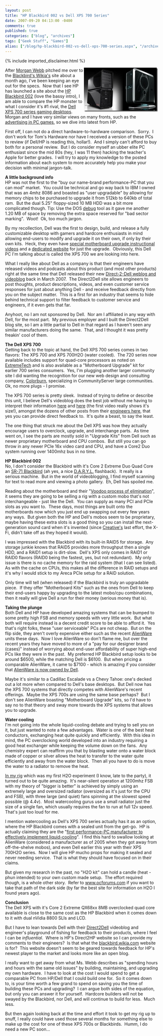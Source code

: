 ```yaml
---
layout: post
title: "HP Blackbird 002 vs Dell XPS 700 Series"
date: 2007-09-20 04:13:00 -0400
comments: true
published: true
categories: ["blog", "archives"]
tags: ["Geek Stuff", "Games"]
alias: ["/blog/hp-blackbird-002-vs-dell-xps-700-series.aspx", "/archive/2007/09/20/hp-blackbird-002-vs-dell-xps-700-series.aspx"]
---
```

<!-- more -->

{% include imported_disclaimer.html %}

<P><A href="/blog/archives/images/HPBlackbirdvsDellXPS7xx_E45C/HPBlackbirdvsDellXPS700.jpg" mce_href="/blog/archives/images/HPBlackbirdvsDellXPS7xx_E45C/HPBlackbirdvsDellXPS700.jpg"><IMG style="BORDER-RIGHT-WIDTH: 0px; BORDER-TOP-WIDTH: 0px; BORDER-BOTTOM-WIDTH: 0px; BORDER-LEFT-WIDTH: 0px" id=id border=0 alt=HP-Blackbird-vs-Dell-XPS-700 align=right src="/blog/archives/images/HPBlackbirdvsDellXPS7xx_E45C/HPBlackbirdvsDellXPS700_thumb.jpg" width=244 height=145 mce_src="/blog/archives/images/HPBlackbirdvsDellXPS7xx_E45C/HPBlackbirdvsDellXPS700_thumb.jpg"></A> </P>
<P>After <A href="http://webbalert.com/" target=_blank mce_href="http://webbalert.com/">Morgan Webb</A> pitched me over to the <A href="http://blackbird.wikia.com/" target=_blank mce_href="http://blackbird.wikia.com">Blackbird's Wikia's</A> site about a month ago, I've been keeping an eye out for the specs.&nbsp; Now that I see HP has launched a site about the <A href="http://h20435.www2.hp.com/" target=_blank mce_href="http://h20435.www2.hp.com/">HP Blackbird 002</A> (love the bassy intro), I am able to compare the HP monster to what I consider it's #1 rival, the <A href="http://www.dell.com/" target=_blank mce_href="http://www.dell.com/">Dell XPS 700 series gaming desktops</A>.&nbsp; Morgan and I have very similar views on many fronts, such as the <A href="/archive/2007/01/27/if-you-watch-ads-you-should-get-free-stuff.aspx" target=_blank mce_href="/archive/2007/01/27/if-you-watch-ads-you-should-get-free-stuff.aspx">advertising in PC games</A>, so we dive into latest from HP.</P>
<P>First off, I can not do a direct hardware-to-hardware comparison.&nbsp; Sorry.&nbsp; I don't work for Tom's Hardware nor have I received a version of these PCs to review (if Dell/HP is reading this, hollar!).&nbsp; And I simply can't afford to buy both for a personal review.&nbsp; But I do consider myself an ubber elite PC enthusiast since the mid 80s (hey, I was 11 then) hacking the teacher's Apple for better grades.&nbsp; I will try to apply my knowledge to the posted information about each system to more accurately help you make your decision with minimal jargon-talk.</P>
<P><STRONG>A little background info</STRONG> <BR>HP was not the first to the "buy our name-brand performance-PC that you can mod" market.&nbsp; You could be technical and go way back to IBM I owned that was an 4mhz 8086 and boasted as "user upgradable" by allowing for memory chips to be purchased to upgrade it from 512kb to 640kb of total ram.&nbsp; But the dual 5.25" floppy-sized 10 MB HDD was a bit more complicated though. Tip: Use the DOS <A href="http://thestarman.pcministry.com/asm/debug/debug.htm" target=_blank mce_href="http://thestarman.pcministry.com/asm/debug/debug.htm">debug</A> tool as it gave me another 1.20 MB of space by removing the extra space reserved for "bad sector marking".&nbsp; Woot!&nbsp; Ok, too much jargon. </P>
<P>By my recollection, Dell was the first to design, build, and release a fully customizable desktop with gamers and hardcore enthusiasts in mind allowing end-users to modify and upgrade it on their own, if only by their own kits.&nbsp; Heck, they even have <A href="http://direct2dell.com/one2one/archive/2007/07/10/17626.aspx" target=_blank mce_href="http://direct2dell.com/one2one/archive/2007/07/10/17626.aspx">special motherboard upgrade instructional videos</A> and a <A href="http://www.xpsupgradeprogramdell.com/" target=_blank mce_href="http://www.xpsupgradeprogramdell.com">dedicated website</A> for just the upgrade.&nbsp; Obviously, this Dell PC I'm talking about is called the XPS 700 we are looking into here.</P>
<P>What I really like about Dell as a company is that their engineers have released videos and podcasts about this product (and most other products) right at the same time that Dell released their new <A href="/archive/2006/07/09/Dell-gets-down-One2One-with-you.aspx" target=_blank mce_href="/archive/2006/07/09/Dell-gets-down-One2One-with-you.aspx">Direct-2-Dell weblog and videoblog</A> back in March 2007.&nbsp; The Direct2Dell site allows engineers to post thoughts, product descriptions, videos, and even customer service responses for just about anything Dell - and receive feedback directly from you on the subject matter.&nbsp; This is a first for an industry that seems to hide behind technical support to filter feedback to customer service and engineers, if it even gets that far. </P>
<P>Anyhoot, no I am not sponsored by Dell.&nbsp; Nor am I affiliated in any way with Dell, for the most part.&nbsp; My previous employer and I built the Direct2Dell blog site, so I am a little partial to Dell in that regard as I haven't seen any similar manufacturers doing the same.&nbsp; That, and I thought it was pretty freakin' cool of them.</P>
<P><STRONG>The Dell XPS 700</STRONG> <BR>Getting back to the topic at hand, the Dell XPS 700 series comes in two flavors: The XPS 700 and XPS 700H2O (water cooled).&nbsp; The 720 series now available includes support for quad-core processors as noted on <A href="http://www.extremetech.com/article2/0,1697,2058399,00.asp" target=_blank mce_href="http://www.extremetech.com/article2/0,1697,2058399,00.asp">ExtremeTech</A> and is also available as a "Motherboard Upgrade" kit for earlier 700 series consumers.&nbsp; Yes, I'm plugging another larger community site I did wanting the recognition for our new web design and consulting company, <A href="http://colorburn.com/" target=_blank mce_href="http://colorburn.com/">Colorburn</A>, specializing in CommunityServer large communities.&nbsp; Ok, no more plugs - I promise.</P>
<P>The XPS 700 series is pretty sleek.&nbsp; Instead of trying to define or describe this unit, I believe Dell's videoblog does the best job without me having to interpret their information <A href="http://direct2dell.com/one2one/archive/2006/07/05/84.aspx" target=_blank mce_href="http://direct2dell.com/one2one/archive/2006/07/05/84.aspx">here</A> and <A href="http://direct2dell.com/one2one/archive/2006/07/05/79.aspx" target=_blank mce_href="http://direct2dell.com/one2one/archive/2006/07/05/79.aspx">here</A> (the first video really shows it's size!), amongst the dozens of other posts from their <A href="http://direct2dell.com/search/SearchResults.aspx?q=XPS" target=_blank mce_href="http://direct2dell.com/search/SearchResults.aspx?q=XPS">engineers here</A>, that yes you can provide direct feedback to.&nbsp; It's quite a beast, to say the least.</P>
<P>The one thing that struck me about the Dell XPS was how they actually encourage users to overclock, upgrade, and interchange parts.&nbsp; As time went on, I see the parts are mostly sold in "Upgrade Kits" from Dell such as newer proprietary motherboard and CPU combos.&nbsp; But still you can go throw in any newer PCIe 16x video card and CPU, and have a Core2 Duo system running&nbsp;over 1400mhz bus in no time.&nbsp; </P>
<P><STRONG>HP Blackbird 002</STRONG> <BR>No, I don't consider the Blackbird with it's Core 2 Extreme Duo Quad Core an <A href="http://www.metacafe.com/watch/588016/sr_71_blackbird/" target=_blank mce_href="http://www.metacafe.com/watch/588016/sr_71_blackbird/">SR-71 Blackbird</A> (ah yes, a nice <A href="http://www.imdb.com/title/tt0088979/" target=_blank mce_href="http://www.imdb.com/title/tt0088979/">D.A.R.Y.L.</A> flashback).&nbsp; It really is a serious machine.&nbsp; But in the world of videoblogging, I find myself scanning for text to read more and viewing a photo gallery.&nbsp; Eh, Dell has spoiled me.</P>
<P>Reading about the motherboard and their "<A href="http://h20435.www2.hp.com/#/history/" target=_blank mce_href="http://h20435.www2.hp.com/#/history/">Voodoo process of elimination</A>", it seems they are going to be selling a rig with a custom mobo that's not interchangeable - just like the Dell.&nbsp; You can supply as many PCI and PCIe slots as you want to.&nbsp; These days, most things are built onto the motherboards now which you just end up swapping out every few years any ways.&nbsp; But given both the HP and Dell's mobos seem to be proprietary, maybe having these extra slots is a good thing so you can install the next-generation sound card when it's invented (since <A href="http://www.creative.com/" target=_blank mce_href="http://www.creative.com/">Creative's</A> last effort, the X-Fi, didn't take off as they hoped it would).</P>
<P>I was impressed with the Blackbird with its built-in RAID5 for storage.&nbsp; Any storage junkie knows that RAID5 provides more throughput then a single HDD, and a RAID1 setup is dirt-slow.&nbsp; Dell's XPS only comes in RAID1 or RAID0 flavors (RAID0 being the fastest, yes, but not redundant).&nbsp; My only issue is there is no cache memory for the raid system (that I can see listed).&nbsp; As with the cache on CPUs, this makes all the difference in RAID setups and it's why I would stick to my Areca PCIe setup for a RAID solution.</P>
<P>Only time will tell (when released) if the Blackbird is truly an upgradable piece.&nbsp; If they offer "Motherboard Kits" such as the ones from Dell to keep their end-users happy by upgrading to the latest mobo/cpu combinations, then it really will give Dell a run for their money (serious money that is).</P>
<P><STRONG>Taking the plunge</STRONG> <BR>Both Dell and HP have developed amazing systems that can be bumped to some pretty high FSB and memory speeds with very little work.&nbsp; But what both will require instead is a decent credit score to be able to afford it.&nbsp; Yes that's right folks, these "user serviceable" PCs are not cheap.&nbsp; But on the flip side, they aren't overly expensive either such as the recent <A href="http://www.alienware.com/" target=_blank mce_href="http://www.alienware.com">AlienWare</A> units these days.&nbsp; Now I love AlienWare so don't flame me, but over the recent years they have moved to more of a "pay for our designer brand (cases)" instead of worrying about end-user affordability of super high-end PCs like they were in the past.&nbsp; My preferred HP Blackbird setup looks to be around $6500, while the matching Dell is $6100.&nbsp; But when pricing a comparable AlienWare, it came to $7100 - which is amazing if you consider that <A href="http://www.pcmag.com/article2/0,1895,1941376,00.asp" target=_blank mce_href="http://www.pcmag.com/article2/0,1895,1941376,00.asp">AlienWare is now owned by Dell</A>.&nbsp; </P>
<P>Maybe it's similar to a Cadillac Escalade vs a Chevy Tahoe: one's decked out a lot more when compared to Dell's base desktops.&nbsp; But Dell now has the XPS 700 systems that directly competes with AlienWare's recent offerings.&nbsp; Maybe the XPS 700s are using the same base perhaps?&nbsp; But I don't see AlienWare boasting "Motherboard Upgrade" kits, so I'd have to say no to that theory and sway more towards the XPS systems that allows you to upgrade.</P>
<P><STRONG>Water cooling</STRONG> <BR>I'm not going into the whole liquid-cooling debate and trying to sell you on it, but just wanted to note a few advantages.&nbsp; Water is one of the best heat conductors, exchanging heat quite quickly and efficiently.&nbsp; With this idea in mind, the PC overclocking world developed into an industry requiring a good heat exchanger while keeping the volume down on the fans.&nbsp; Any chemistry expert can reaffirm you that by blasting water onto a water block made of copper or silver allows the heat to transfer to the water quite efficiently and away from the water block.&nbsp; Then all you have to do is move the water to a radiator to remove the heat.</P>
<P><A href="http://www.ocforums.com/showthread.php?p=3243098" target=_blank mce_href="http://www.ocforums.com/showthread.php?p=3243098">In my rig</A> which was my first H2O experiment (I know, late to the party), it turned out to be quite amazing.&nbsp; It's near-silent operation at 1200mhz FSB with my theory of "bigger is better" is achieved by simply using an extremely large and oversized radiator (oversized as it's just for the CPU and FSB), with three large (and quiet) fans spinning at the slowest speed possible (@ 4.4v).&nbsp; Most watercooling gurus use a small radiator just the size of a single fan, which usually requires the fan to run at full 12v speed.&nbsp; That's just too loud for me.</P>
<P>I mention watercooling as Dell's XPS 700 series actually has it as an option, where the HP Blackbird comes with a sealed unit from the get-go.&nbsp; HP is actually claiming they are the "<A href="http://h20435.www2.hp.com/#/thermals/" target=_blank mce_href="http://h20435.www2.hp.com/#/thermals/">first performance-PC manufacturer to effectively implement liquid-cooling</A>".&nbsp; I find this hard to swallow looking at AlienWare (considered a manufacturer as of 2005 when they got away from off-the-shelve mobos), and even Dell earlier this year with their XPS 700H2O series.&nbsp; Now I will give HP mucho props for making it sealed and never needing service.&nbsp; That is what they should have focused on in their claims.&nbsp; </P>
<P>But given my research in the past, no "H2O kit" can hold a candle (heat - phun intended) to your own custom made setup.&nbsp; The effort required though, is a whole other story.&nbsp; Refer to <A href="http://www.ocforums.com/" mce_href="http://www.ocforums.com">www.ocforums.com</A> if you want to take that path of the dark side (by far the best site for information on H2O I found years ago).</P>
<P><STRONG>Conclusion <BR></STRONG>The Dell XPS with it's Core 2 Extreme QX68xx 8MB overclocked quad core available is close to the same cost as the HP Blackbird when it comes down to it with dual nVidia 8800 SLIs and LCD.</P>
<P>But I have to lean towards Dell with their <A href="http://direct2dell.com/" target=_blank mce_href="http://direct2dell.com/">Direct2Dell</A> videoblog and engineer's playground of fishing for feedback to their products, where I feel I can be <EM>influential</EM>.&nbsp; Where is HP's Direct2HP website so I can provide my comments to their engineers?&nbsp; Is that what the <A title=http://blackbird.wikia.com href="http://blackbird.wikia.com/" mce_href="http://blackbird.wikia.com">blackbird.wikia.com</A> website is for?&nbsp; This website doesn't seem to be geared towards feedback for HP's newest player to the market and looks more like an open blog.</P>
<P>I really want to get away from what Ms. Webb describes as "spending hours and hours with the same old issues" by building, maintaining, and upgrading my own hardware.&nbsp; I have to look at the cost I would spend to get a comparable PC from HP/Dell that I could build one for.&nbsp; So it comes down to, is your time worth a few grand to spend on saving you the time of building these PCs and upgrading?&nbsp; I can argue both sides of the equation, but only you can answer it for yourself.&nbsp; Hardcore builders will not be swayed by the Blackbird, nor Dell, and will continue to build for less.&nbsp; Much less.</P>
<P>But then again looking back at the time and effort it took to get my rig up to snuff, I really could have used those several months for something else to make up the cost for one of these XPS 700s or Blackbirds.&nbsp; Humm, I do need a new PC soon...</P>
